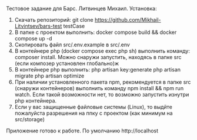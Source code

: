 Тестовое задание для Барс. Литвинцев Михаил.
Установка:
1. Скачать репозиторий: git clone https://github.com/Mikhail-Litvintsev/bars-test testCase
2. В папке с проектом выполнить: docker compose build && docker compose up -d
3. Скопировать файл src/.env.example в src/.env
4. В контейнере php (docker compose exec php sh) выполнить команду: composer install. Можно снаружи запустить, находясь в папке src (если композер установлен глобально)ж
5. В контейнере php выполнить: 
    php artisan key:generate
    php artisan migrate
    php artisan optimize
6. При наличии установленного пакета npm, рекомендуется в папке src (снаружи контейнеров) выполнить команду 
    npm install && npm run watch. 
   Если такой возможности нет, то возможно запустить изнутри php контейнера.
7. Eсли у вас защищенные файловые системы (Linux), то выдйте пожалуйста разрешения на ппку с проектом (как минимум на src/storage)

Приложение готово к работе. По умолчанию http://localhost


    
